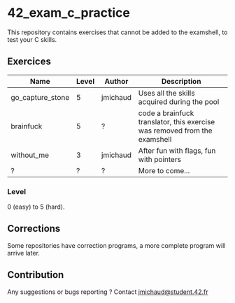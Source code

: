 # 42_exam_c_practice
This repository contains exercises that cannot be added to the examshell, to test your C skills.

## Exercices
| Name | Level | Author | Description |
| --- | --- | --- | --- |
| go_capture_stone | 5 | jmichaud | Uses all the skills acquired during the pool |
| brainfuck | 5 | ? | code a brainfuck translator, this exercise was removed from the examshell |
| without_me | 3 | jmichaud | After fun with flags, fun with pointers |
| ? | ? | ? | More to come... |

### Level
0 (easy) to 5 (hard).

## Corrections
Some repositories have correction programs, a more complete program will arrive later.

## Contribution
Any suggestions or bugs reporting ?
Contact jmichaud@student.42.fr
